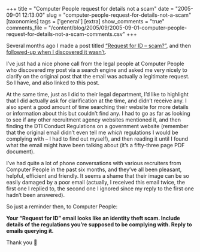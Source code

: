 +++
title = "Computer People request for details not a scam"
date = "2005-09-01 12:13:00"
slug = "computer-people-request-for-details-not-a-scam"
[taxonomies]
tags = ['general']
[extra]
show_comments = "true"
comments_file = "/content/blog/2005/09/2005-09-01-computer-people-request-for-details-not-a-scam-comments.csv"
+++

Several months ago I made a post titled [“Request for ID – scam?”](http://philwilson.org/blog/2005/05/request-for-id-scam.html), and then [followed-up when I discovered it wasn’t](http://philwilson.org/blog/2005/06/proof-of-id-for-recruitment-agencies.html).

I’ve just had a nice phone call from the legal people at Computer People who discovered my post via a search engine and asked me very nicely to clarify on the original post that the email was actually a legitimate request. So I have, and also linked to this post.

At the same time, just as I did to their legal department, I’d like to highlight that I did actually ask for clarification at the time, and didn’t receive any. I also spent a good amount of time searching their website for more details or information about this but couldn’t find any. I had to go as far as looking to see if any other recruitment agency websites mentioned it, and then finding the DTI Conduct Regulations on a government website (remember that the original email didn’t even tell me *which* regulations I would be complying with – I had to find out myself), and then reading it until I found what the email might have been talking about (it’s a fifty-three page PDF document).

I’ve had quite a lot of phone conversations with various recruiters from Computer People in the past six months, and they’ve all been pleasant, helpful, efficient and friendly. It seems a shame that their image can be so easily damaged by a poor email (actually, I received this email twice, the first one I replied to, the second one I ignored since my reply to the first one hadn’t been answered).

So just a reminder then, to Computer People:

**Your “Request for ID” email looks like an identity theft scam. Include details of the regulations you’re supposed to be complying with. Reply to emails querying it.**

Thank you 🙂
